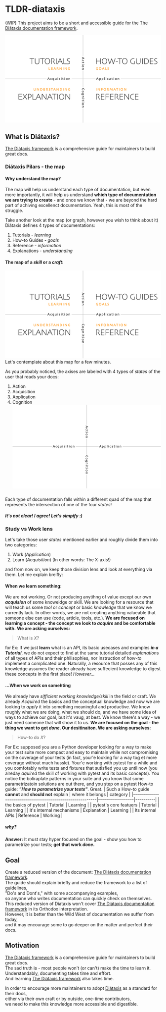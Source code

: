 # TLDR-diataxis
(WIP)
This project aims to be a short and accessible guide for the [The Diátaxis documentation framework](https://diataxis.fr/).

![Diataxis diagram](assets/diataxis.jpg)

## What is Diátaxis?
[The Diátaxis framework](https://diataxis.fr/) is a comprehensive guide for maintainers to build great docs.
### Diátaxis Pilars - the map
#### Why understand the map?
The map will help us understand each type of documentation, but even more importantly, it will help us understand __which type of documentation we are trying to create__ - and once we know that - we are beyond the hard part of achiving excellenct documentation. Yeah, this is most of the struggle. 

Take another look at the map (or graph, however you wish to think about it)
Diátaxis defines 4 types of documentations:
1. Tutorials - *learning*
2. How-to Guides - *goals*
3. Reference - *information*
4. Explanations - *understanding*
#### The map of a *skill* or a *craft*:
![Diataxis diagram](assets/diataxis.jpg)
Let's contemplate about this map for a few minutes. 

As you probably noticed, the axises are labeled with 4 types of *states* of the user that reads your docs:
1. Action
2. Acquisition 
3. Application
4. Cognition
![The Axises](assets/two-dimensions.png)

##### 

Each type of documentation falls within a different quad of the map that represents the intersection of one of the four *states*! 

##### It's not clear! I agree! Let's simpify :) 

### Study vs Work lens
Let's take those user *states* mentioned earlier and roughly divide them into two categories:
1. Work (*Application*)
2. Learn (*Acquisition*)
(In other words: The X-axis!)

and from now on, we keep those division lens and look at everything via them. 
Let me explain breifly: 
#### When we learn something:
We are not working. Or not producing anytihng of value except our own ***acquision*** of some knoweldge or skill.
We are looking for a resource that will teach us some *tool* or *concept* or basic *knowledge* that we know we currently lack.
In other words, we are not creating anything valueable that someone else can use (code, article, tools, etc.).
**We are focused on learning a concept - the concept we look to _acquire_ and be comfortable with.**
**We are asking ourselves:**
> What is *X*?

for Ex: 
If we just **learn** what is an API, its basic usecases and examples ***in a Tutorial***, we do not expect to find at the same tutorial detailed *explanation*s of all types of APIs and their philisophies, nor instruction of *how-to* implement a complicated one.
Naturally, a resource that posses any of this knowledge assumes the reader already have suffecient knowledge to digest these concepts in the first place!
*However...*
#### ...When we work on somehting 
We already have *sifficient working knowledge/skill* in the field or craft. 
We already *Acquired* the basics and the conceptual knowledge and now we are looking to *apply* it into something meaningful and productive.
We know roughly what we are doing, what we should do, and we have some idea of ways to achieve our goal, but it's vaug, at best. We know there's a way - we just need someone that will show it to us. 
**We are focused on the goal - the thing we want to get *done*. Our desitinaiton. 
We are asking ourselves:**
> How-to do *X*?

For Ex:
supposed you are a Python developer looking for a way to make your test suite more compact and easy to maintain while not compromising on the coverage of your tests (in fact, your'e looking for a way tog et more coverage without much hussle). Your'e working with pytest for a while and you comfotably write tests and fixtures that sutisfied you up until now (you alreday *aquired* the skill of working with pytest and its basic concepts). 
You notice the boliraplate patterns in your suite and you know that some parametrizatoin solutions are out there, and you step on a pytest How-to guide: ***"How to parametrize your tests"***. Great. 
| Such a How-to guide **cannot** and **should not** explain | where it belongs | category |
|-----------------------------------------------------------|------------------|----------|
| the basics of pytest                                      | Tutorial         | Learning |
| pytest's core featuers                                    | Tutorial         | Learning |
| it's internal mechanisms                                  | Explanation      | Learning |
| Its internal APIs                                         | Reference        | Working  |

##### why?
__Answer:__ It must stay hyper focused on the goal - show you how to parametrize your tests; **get that work *done*.**




## Goal
Create a reduced version of the document: [The Diátaxis documentation framework](https://diataxis.fr/).  
The guide should explain briefly and reduce the framework to a list of guidelines,  
"Do's and Dont's," with some accompanying examples,  
so anyone who writes documentation can quickly check on themselves.  
This reduced version of Diataxis won't cover [The Diátaxis documentation framework](https://diataxis.fr/) in its Orthodox interpretation.  
However, it is better than the Wild West of documentation we suffer from today,  
and it may encourage some to go deeper on the matter and perfect their docs.  

## Motivation
[The Diátaxis framework](https://diataxis.fr/) is a comprehensive guide for maintainers to build great docs.  
The sad truth is - most people won't (or can't) make the time to learn it.  
Understandably, documenting takes time and effort.  
And learning [The Diátaxis framework](https://diataxis.fr/) also takes time.  

In order to encourage more maintainers to adopt [Diátaxis](https://diataxis.fr/) as a standard for their docs,  
either via their own craft or by outside, one-time contributors,  
we need to make this knowledge more accessible and digestible.  

